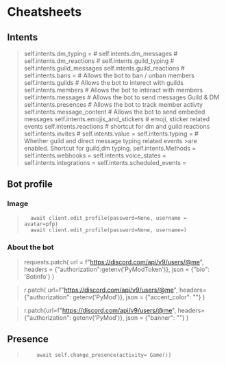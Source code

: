 # Cheatsheets

## Intents

>   self.intents.dm_typing = # 
>   self.intents.dm_messages #
>    self.intents.dm_reactions #
>    self.intents.guild_typing #
>    self.intents.guild_messages
>    self.intents.guild_reactions #
>      self.intents.bans = #   Allows the bot to ban / unban members
>self.intents.guilds  #   Allows the bot to interect with guilds
>self.intents.members  #   Allows the bot to interact with members
>self.intents.messages #   Allows the bot to send messages Guild & DM
>self.intents.presences #   Allows the bot to track member activty
>self.intents.message_content #   Allows the bot to send embeded messages
>self.intents.emojis_and_stickers #   emoji, sticker related events
>self.intents.reactions #    shortcut for dm and guild reactions
>self.intents.invites #
>self.intents.value =
>self.intents.typing = # Whether guild and direct message typing related events >are enabled. Shortcut for  guild,dm typing.
>self.intents.Methods =
>self.intents.webhooks =
>self.intents.voice_states =
>self.intents.integrations =
>self.intents.scheduled_events =

##   Bot profile

###    Image

>       await client.edit_profile(password=None, username = avatar=pfp)
>       await client.edit_profile(password=None, username=)

###    About the bot
>    requests.patch(    url = f"https://discord.com/api/v9/users/@me", headers = {"authorization":getenv('PyModToken')}, json = {"bio": 'Botinfo'} )

>    r.patch(   url=f"https://discord.com/api/v9/users/@me", headers= {"authorization": getenv('PyMod')}, json = {"accent_color": ""} )

>   r.patch(url=f"https://discord.com/api/v9/users/@me", headers= {"authorization": getenv('PyMod')}, json = {"banner": ""} )

##   Presence

>         await self.change_presence(activity= Game())

